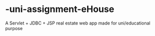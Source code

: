 # -uni-assignment-eHouse
A Servlet + JDBC + JSP real estate web app made for uni/educational purpose
